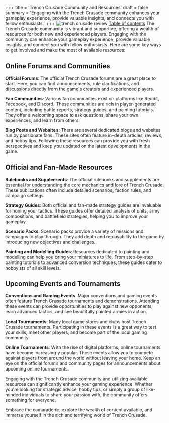 +++
title = 'Trench Crusade Community and Resources'
draft = false
summary = 'Engaging with the Trench Crusade community enhances your gameplay experience, provide valuable insights, and connects you with fellow enthusiasts.'
+++
![trench crusade review](/images/trench-crusade-wargame.webp)
[Table of contents](/reviews/trench-crusade-review/)
The Trench Crusade community is vibrant and supportive, offering a wealth of resources for both new and experienced players. Engaging with the community can enhance your gameplay experience, provide valuable insights, and connect you with fellow enthusiasts. Here are some key ways to get involved and make the most of available resources: 

## Online Forums and Communities 

**Official Forums**: The official Trench Crusade forums are a great place to start. Here, you can find announcements, rule clarifications, and discussions directly from the game's creators and experienced players. 

**Fan Communities**: Various fan communities exist on platforms like Reddit, Facebook, and Discord. These communities are rich in player-generated content, including battle reports, strategy guides, and painting tutorials. They offer a welcoming space to ask questions, share your own experiences, and learn from others. 

**Blog Posts and Websites**: There are several dedicated blogs and websites run by passionate fans. These sites often feature in-depth articles, reviews, and hobby tips. Following these resources can provide you with fresh perspectives and keep you updated on the latest developments in the game. 

## Official and Fan-Made Resources 

**Rulebooks and Supplements**: The official rulebooks and supplements are essential for understanding the core mechanics and lore of Trench Crusade. These publications often include detailed scenarios, faction rules, and campaign settings. 

**Strategy Guides**: Both official and fan-made strategy guides are invaluable for honing your tactics. These guides offer detailed analysis of units, army compositions, and battlefield strategies, helping you to improve your gameplay. 

**Scenario Packs**: Scenario packs provide a variety of missions and campaigns to play through. They add depth and replayability to the game by introducing new objectives and challenges. 

**Painting and Modelling Guides**: Resources dedicated to painting and modelling can help you bring your miniatures to life. From step-by-step painting tutorials to advanced conversion techniques, these guides cater to hobbyists of all skill levels. 

## Upcoming Events and Tournaments 

**Conventions and Gaming Events**: Major conventions and gaming events often feature Trench Crusade tournaments and demonstrations. Attending these events can provide opportunities to play against new opponents, learn advanced tactics, and see beautifully painted armies in action. 

**Local Tournaments**: Many local game stores and clubs host Trench Crusade tournaments. Participating in these events is a great way to test your skills, meet other players, and become part of the local gaming community. 

**Online Tournaments**: With the rise of digital platforms, online tournaments have become increasingly popular. These events allow you to compete against players from around the world without leaving your home. Keep an eye on the official forums and community pages for announcements about upcoming online tournaments. 

Engaging with the Trench Crusade community and utilizing available resources can significantly enhance your gaming experience. Whether you're looking for strategic advice, hobby tips, or simply a group of like-minded individuals to share your passion with, the community offers something for everyone. 

Embrace the camaraderie, explore the wealth of content available, and immerse yourself in the rich and terrifying world of Trench Crusade. 
